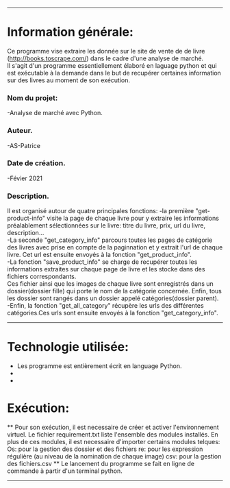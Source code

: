 ***
# Information générale:
Ce programme vise extraire les donnée sur le site de vente de de livre (http://books.toscrape.com/) dans le cadre d'une analyse de marché.<br/>
Il s'agit d'un programme essentiellement élaboré en laguage python et qui est exécutable à la demande dans le but de recupérer certaines information sur des livres au moment de son exécution.

### Nom du projet: 
-Analyse de marché avec Python.

### Auteur. 
-AS-Patrice
### Date de création. 	
-Févier 2021
### Description.
Il est organisé autour de quatre principales fonctions: 
-la première "get-product-info" visite la page de chaque livre pour y extraire les informations préalablement sélectionnées sur le livre: titre du livre, prix, url du livre, description...<br/>
-La seconde "get_category_info" parcours toutes les pages de catégorie des livres avec prise en compte de la paginnation et y extrait l'url de chaque livre. Cet url est ensuite envoyés à la fonction "get_product_info".<br/>
-La fonction "save_product_info" se charge de recupérer toutes les informations extraites sur chaque page de livre  et les stocke dans des fichiers correspondants.<br/>
Ces fichier ainsi que les images de chaque livre sont enregistrés dans un dossier(dossier fille) qui porte le nom de la catégorie concernée. Enfin, tous les dossier sont rangés dans un dossier appelé catégories(dossier parent).<br/>
-Enfin, la fonction "get_all_category" récupère les urls des différentes catégories.Ces urls sont ensuite envoyés à la fonction "get_category_info".<br/>
***

# Technologie utilisée:

* Les programme est entièrement écrit en language Python.
* 
* 

# Exécution:

** Pour son exécution, il est necessaire de créer et activer l'environnement virtuel. Le fichier requirement.txt liste l'ensemble des modules installés. En plus de ces modules, il est necessaire d'importer certains modules telques:
	Os: pour la gestion des dossier et des fichiers
	re: pour les expression régulière (au niveau de la nomination de chaque image)
	csv: pour la gestion des fichiers.csv
** Le lancement du programme se fait en ligne de commande à partir d'un terminal python.

***
